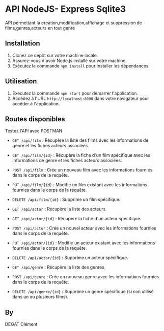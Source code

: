 # API NodeJS- Express Sqlite3

API permettant la creation,modification,affichage et suppression de films,genres,acteurs en tout genre

## Installation

1. Clonez ce dépôt sur votre machine locale.
2. Assurez-vous d'avoir Node.js installé sur votre machine.
3. Exécutez la commande `npm install` pour installer les dépendances.



## Utilisation

1. Exécutez la commande `npm start` pour démarrer l'application.
2. Accédez à l'URL `http://localhost:8000` dans votre navigateur pour accéder à l'application.

## Routes disponibles
Testez l'API avec POSTMAN

- `GET /api/film` : Récupère la liste des films avec les informations de genre et les fiches acteurs associées.
- `GET /api/film/{id}` : Récupère la fiche d'un film spécifique avec les informations de genre et les fiches acteurs associées.
- `POST /api/film` : Crée un nouveau film avec les informations fournies dans le corps de la requête.
- `PUT /api/film/{id}` : Modifie un film existant avec les informations fournies dans le corps de la requête.
- `DELETE /api/film/{id}` : Supprime un film spécifique.


- `GET /api/actor` : Récupère la liste des acteurs.
- `GET /api/actor/{id}` : Récupère la fiche d'un acteur spécifique.
- `POST /api/actor` : Crée un nouvel acteur avec les informations fournies dans le corps de la requête.
- `PUT /api/actor/{id}` : Modifie un acteur existant avec les informations fournies dans le corps de la requête.
- `DELETE /api/actor/{id}` : Supprime un acteur spécifique.


- `GET /api/genre` : Récupère la liste des genres.
- `POST /api/genre` : Crée un nouveau genre avec les informations fournies dans le corps de la requête.
- `DELETE /api/genre/{id}` : Supprime un genre spécifique (si non utilisé dans un ou plusieurs films).

## By

DEGAT Clément
  



   
 
